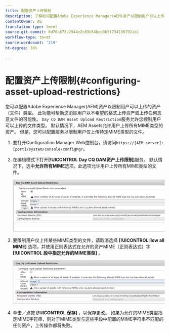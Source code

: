 ```yaml
---
title: 配置资产上传限制
description: 了解如何配置Adobe Experience Manager(AEM)资产以限制用户可以上传的资产（文件）类型。
contentOwner: AG
translation-type: tm+mt
source-git-commit: 0d70a672a2944e2c03b54beb3b5f734136792ab1
workflow-type: tm+mt
source-wordcount: '219'
ht-degree: 30%

---
```



# 配置资产上传限制{#configuring-asset-upload-restrictions}

您可以配置Adobe Experience Manager(AEM)资产以限制用户可以上传的资产（文件）类型。 此功能可帮助您消除用户以不希望的格式上传资产或上传任何恶意文件的可能性。 `Day CQ DAM Asset Upload Restriction`服务允许您控制用户可以上传的文件类型。 默认情况下，AEM Assets允许用户上传所有MIME类型的资产。 但是，您可以配置服务以限制用户仅上传特定MIME类型的文件。

1. 要打开Configuration Manager Web控制台，请访问`https://[AEM_server]:[port]/system/console/configMgr`。
1. 在编辑模式下打开&#x200B;**[!UICONTROL Day CQ DAM资产上传限制]**&#x200B;服务。 默认情况下，选中&#x200B;**允许所有MIME**&#x200B;选项，此选项允许用户上传所有MIME类型的文件。

   ![chlimage_1-378](assets/chlimage_1-378.png)

1. 要限制用户仅上传某些MIME类型的文件，请取消选择 **[!UICONTROL llow all MIME]** 选项，并使用正则表达式在允许的资产MIME（正则表达式）字 **[!UICONTROL 段中指定允许的MIME类型]** 。

   ![chlimage_1-379](assets/chlimage_1-379.png)

1. 单击／点按 **[!UICONTROL 保存]** ，以保存更改。 如果为允许的MIME类型指定MIME字符串，则对于MIME类型与这些字段中配置的MIME字符串不匹配的任何资产，上传操作都将失败。
